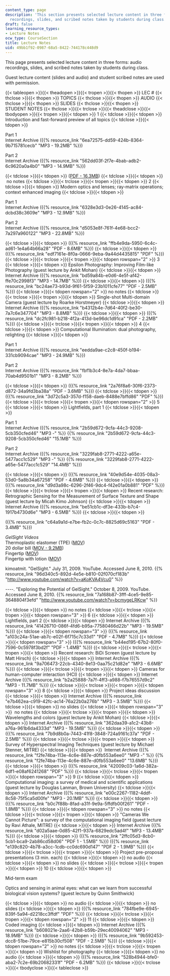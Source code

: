 ```yaml
---
content_type: page
description: 'This section presents selected lecture content in three forms: audio
  recordings, slides, and scribed notes taken by students during class.'
draft: false
learning_resource_types:
- Lecture Notes
ocw_type: CourseSection
title: Lecture Notes
uid: 49bb1f92-0987-68a5-8422-744178c448d9
---
```

This page presents selected lecture content in three forms: audio recordings, slides, and scribed notes taken by students during class.

Guest lecture content (slides and audio) and student scribed notes are used with permission.

{{< tableopen >}}{{< theadopen >}}{{< tropen >}}{{< thopen >}}
LEC #
{{< thclose >}}{{< thopen >}}
TOPICS
{{< thclose >}}{{< thopen >}}
AUDIO
{{< thclose >}}{{< thopen >}}
SLIDES
{{< thclose >}}{{< thopen >}}
STUDENT NOTES
{{< thclose >}}{{< trclose >}}{{< theadclose >}}{{< tbodyopen >}}{{< tropen >}}{{< tdopen >}}
1
{{< tdclose >}}{{< tdopen >}}
Introduction and fast-forward preview of all topics
{{< tdclose >}}{{< tdopen >}}

Part 1   
Internet Archive ({{% resource_link "6ea72575-dd59-424b-8364-9b715781cecb" "MP3 - 19.2MB" %}})

Part 2   
Internet Archive ({{% resource_link "562dd03f-2f7e-4bab-adb2-6c9620a0a4b0" "MP3 - 14.9MB" %}})

{{< tdclose >}}{{< tdopen >}}
([PDF - 16.3MB](/ans7870/MAS/MAS.531/F09/LECTURE/MITMAS_531F09_lec01.pdf))
{{< tdclose >}}{{< tdopen >}}
 no notes
{{< tdclose >}}{{< trclose >}}{{< tropen >}}{{< tdopen >}}
2
{{< tdclose >}}{{< tdopen >}}
Modern optics and lenses; ray-matrix operations; context enhanced imaging
{{< tdclose >}}{{< tdopen >}}

Part 1   
Internet Archive ({{% resource_link "6328e3d3-0e26-4145-ac84-dcbd38c3609e" "MP3 - 12.9MB" %}})

Part 2    
Internet Archive ({{% resource_link "d5053e8f-761f-4e68-bcc2-7a297a960122" "MP3 - 22.8MB" %}})

{{< tdclose >}}{{< tdopen >}}
({{% resource_link "ffb4e9da-5950-6c4c-ad61-1e4a64b66a28" "PDF - 8.6MB" %}})
{{< tdclose >}}{{< tdopen >}}
({{% resource_link "edf7161e-8f0a-0666-9eba-9a44d4435815" "PDF" %}})
{{< tdclose >}}{{< trclose >}}{{< tropen >}}{{< tdopen rowspan="2" >}}
3
{{< tdclose >}}{{< tdopen >}}
Epsilon Photography: Improving Film-like Photography (guest lecture by Ankit Mohan)
{{< tdclose >}}{{< tdopen >}}
Internet Archive ({{% resource_link "bd59a84b-e0d6-4e5f-af42-ffe70c2998f3" "MP3 - 14.7MB" %}})
{{< tdclose >}}{{< tdopen >}}
({{% resource_link "bc24ae73-b93d-9f61-5f59-23b1011cfe77" "PDF - 2.5MB" %}})
{{< tdclose >}}{{< tdopen rowspan="2" >}}
no notes
{{< tdclose >}}{{< trclose >}}{{< tropen >}}{{< tdopen >}}
Single-shot Multi-domain Camera (guest lecture by Roarke Horstmeyer)
{{< tdclose >}}{{< tdopen >}}
Internet Archive ({{% resource_link "b4312b4e-7d64-40f2-be30-7a7c6e347704" "MP3 - 8.8MB" %}})
{{< tdclose >}}{{< tdopen >}}
({{% resource_link "dc2fc981-b218-4f2a-413d-be96dc1d91ca" "PDF - 2.2MB" %}})
{{< tdclose >}}{{< trclose >}}{{< tropen >}}{{< tdopen >}}
4
{{< tdclose >}}{{< tdopen >}}
Computational Illumination: dual photography, relighting
{{< tdclose >}}{{< tdopen >}}

Part 1    
Internet Archive ({{% resource_link "eedda9ae-c2c8-450f-b194-331cb9094cae" "MP3 - 24.9MB" %}})

Part 2   
Internet Archive ({{% resource_link "fbf1b3c4-8e7a-4da7-bbaa-70ab4d9501b1" "MP3 - 8.2MB" %}})

{{< tdclose >}}{{< tdopen >}}
({{% resource_link "2a76f8a6-30f6-2373-d872-34a9fd3ba38a" "PDF - 3.6MB" %}})
{{< tdclose >}}{{< tdopen >}}
({{% resource_link "3d72c5a3-357d-f158-daeb-8488e7bffd86" "PDF" %}})
{{< tdclose >}}{{< trclose >}}{{< tropen >}}{{< tdopen rowspan="2" >}}
5
{{< tdclose >}}{{< tdopen >}}
Lightfields, part 1
{{< tdclose >}}{{< tdopen >}}

Part 1   
Internet Archive ({{% resource_link "2b59d672-9cfa-44c3-9208-5cb350cfed46" "MP3 -" %}} {{% resource_link "2b59d672-9cfa-44c3-9208-5cb350cfed46" "15.1MB" %}})

Part 2    
Internet Archive ({{% resource_link "3229fab8-2771-4222-a65e-5477acc1c529" "MP3 -" %}} {{% resource_link "3229fab8-2771-4222-a65e-5477acc1c529" "14.4MB" %}})

{{< tdclose >}}{{< tdopen >}}
({{% resource_link "40e9d54e-4035-08a3-53d0-5a8b34a67258" "PDF - 4.6MB" %}})
{{< tdclose >}}{{< tdopen >}}
({{% resource_link "d9d3a98c-6296-2f46-9dc4-f42e01a0b881" "PDF" %}})
{{< tdclose >}}{{< trclose >}}{{< tropen >}}{{< tdopen >}}
Recent research: Retrographic Sensing for the Measurement of Surface Texture and Shape (guest lecture by Micah Kimo Johnson)
{{< tdclose >}}{{< tdopen >}}
Internet Archive ({{% resource_link "be51cb1c-df3e-433b-b7c4-1917b4730d6e" "MP3 - 6.5MB" %}})
{{< tdclose >}}{{< tdopen >}}

({{% resource_link "c64a9a1d-e7be-fb2c-0c7c-8825d69c5163" "PDF - 3.4MB" %}})

*GelSight Videos*   
Thermoplastic elastomer (TPE) ([MOV](/ans7870/MAS/MAS.531/F09/LECTURE/lec05_tpe.mov))   
20 dollar bill ([MOV - 9.2MB](/ans7870/MAS/MAS.531/F09/LECTURE/lec05_20.mov))   
Fingertip ([MOV](/ans7870/MAS/MAS.531/F09/LECTURE/lec05_finger.mov))   
Fingertip with lotion ([MOV](/ans7870/MAS/MAS.531/F09/LECTURE/lec05_finger2.mov))

kimoatmit. "GelSight." July 31, 2009. YouTube. Accessed June 8, 2010. {{% resource_link "96d340c5-892d-4e5e-b810-02f070cf183b" "http://www.youtube.com/watch?v=aKoKVA4Vcu0" %}}

\----. "Exploring the Potential of GelSight." October 8, 2009. YouTube. Accessed June 8, 2010. {{% resource_link "7a168b87-3fff-4ce5-9e85-3648804f3efd" "http://www.youtube.com/watch?v=bcmygeLRKcw" %}}

{{< tdclose >}}{{< tdopen >}}
no notes
{{< tdclose >}}{{< trclose >}}{{< tropen >}}{{< tdopen rowspan="3" >}}
6
{{< tdclose >}}{{< tdopen >}}
Lightfields, part 2
{{< tdclose >}}{{< tdopen >}}
Internet Archive ({{% resource_link "41426710-086f-4fd6-b95a-77580466d22b" "MP3 - 19.5MB" %}})
{{< tdclose >}}{{< tdopen rowspan="3" >}}
({{% resource_link "a103c24a-51ae-ab7c-e02f-6f715c7c33d1" "PDF - 4.7MB" %}})
{{< tdclose >}}{{< tdopen rowspan="3" >}}
({{% resource_link "b44ed195-67b2-80f0-7596-0c5978f3bd2f" "PDF - 1.4MB" %}})
{{< tdclose >}}{{< trclose >}}{{< tropen >}}{{< tdopen >}}
Recent research: BiDi Screen (guest lecture by Matt Hirsch)
{{< tdclose >}}{{< tdopen >}}
Internet Archive ({{% resource_link "9a706473-22cb-4340-8e13-0aa75c21d82e" "MP3 - 6.6MB" %}})
{{< tdclose >}}{{< trclose >}}{{< tropen >}}{{< tdopen >}}
Cameras for human-computer interaction (HCI)
{{< tdclose >}}{{< tdopen >}}
Internet Archive ({{% resource_link "b2a25888-7a7f-4ff3-a988-f7b76557d9c2" "MP3 - 11.7MB" %}})
{{< tdclose >}}{{< trclose >}}{{< tropen >}}{{< tdopen rowspan="3" >}}
8
{{< tdclose >}}{{< tdopen >}}
Project ideas discussion
{{< tdclose >}}{{< tdopen >}}
Internet Archive ({{% resource_link "e7b462ea-c919-42fc-ac14-76a22b0a276b" "MP3 - 3.5MB" %}})
{{< tdclose >}}{{< tdopen >}}
no slides
{{< tdclose >}}{{< tdopen rowspan="3" >}}
 no notes
{{< tdclose >}}{{< trclose >}}{{< tropen >}}{{< tdopen >}}
Wavelengths and colors (guest lecture by Ankit Mohan)
{{< tdclose >}}{{< tdopen >}}
Internet Archive ({{% resource_link "362daa39-a1c2-43b8-a76a-961b6da4333d" "MP3 - 19.5MB" %}})
{{< tdclose >}}{{< tdopen >}}
({{% resource_link "7b9d8b0a-7443-41f8-3848-724a9161c37a" "PDF - 2.5MB" %}})
{{< tdclose >}}{{< trclose >}}{{< tropen >}}{{< tdopen >}}
Survey of Hyperspectral Imaging Techniques (guest lecture by Michael Stenner, MITRE)
{{< tdclose >}}{{< tdopen >}}
 Internet Archive ({{% resource_link "f2fe74ba-113e-4c6e-887e-d0fb553a6ee0" "MP3 -" %}} {{% resource_link "f2fe74ba-113e-4c6e-887e-d0fb553a6ee0" "13.6MB" %}})
{{< tdclose >}}{{< tdopen >}}
({{% resource_link "42009c03-1a6d-382a-6df1-e08af6241268" "PDF" %}})
{{< tdclose >}}{{< trclose >}}{{< tropen >}}{{< tdopen rowspan="3" >}}
9
{{< tdclose >}}{{< tdopen >}}
Computational imaging: a survey of medical and scientific applications (guest lecture by Douglas Lanman, Brown University)
{{< tdclose >}}{{< tdopen >}}
Internet Archive ({{% resource_link "e00c2267-1182-4ddf-8c58-75f5ca5d00fe" "MP3 - 20.1MB" %}})
{{< tdclose >}}{{< tdopen >}}
({{% resource_link "b0c7f88b-8fad-a31f-9e9a-5ffdfb00f261" "PDF - 1.8MB" %}})
{{< tdclose >}}{{< tdopen rowspan="3" >}}
no notes
{{< tdclose >}}{{< trclose >}}{{< tropen >}}{{< tdopen >}}
"Cameras We Cannot Picture": a survey of the computational imaging field (guest lecture by Ravi Athale, MITRE)
{{< tdclose >}}{{< tdopen >}}
Internet Archive ({{% resource_link "d02a5aae-0d85-42f1-937a-6829edc5ad4f" "MP3 - 13.4MB" %}})
{{< tdclose >}}{{< tdopen >}}
({{% resource_link "2ffc05d3-8cb0-5cb1-bca9-2ab86cd58d06" "PDF 1 - 1.5MB" %}}) ({{% resource_link "e139c820-4b78-a3cc-1cdb-cc0dc690d147" "PDF 2 - 1.9MB" %}})
{{< tdclose >}}{{< trclose >}}{{< tropen >}}{{< tdopen >}}
Project pre-proposal presentations (3 min. each)
{{< tdclose >}}{{< tdopen >}}
no audio
{{< tdclose >}}{{< tdopen >}}
no slides
{{< tdclose >}}{{< trclose >}}{{< tropen >}}{{< tdopen >}}
10
{{< tdclose >}}{{< tdopen >}}

Mid-term exam

Optics and sensing in animal eyes: what can we learn from successful biological vision systems? (guest lecture by Quinn Smithwick)

{{< tdclose >}}{{< tdopen >}}
no audio
{{< tdclose >}}{{< tdopen >}}
no slides
{{< tdclose >}}{{< tdopen >}}
({{% resource_link "784fbe9e-6945-839f-5a94-d2218cc3ffdf" "PDF" %}})
{{< tdclose >}}{{< trclose >}}{{< tropen >}}{{< tdopen rowspan="2" >}}
11
{{< tdclose >}}{{< tdopen >}}
Coded imaging
{{< tdclose >}}{{< tdopen >}}
Internet Archive ({{% resource_link "b608021e-2aa6-42b8-b59b-29ec40094062" "MP3 - 18.9MB" %}})
{{< tdclose >}}{{< tdopen >}}
({{% resource_link "9b592453-dcc8-51be-79ce-e815b30cf508" "PDF - 2.5MB" %}})
{{< tdclose >}}{{< tdopen rowspan="2" >}}
no notes
{{< tdclose >}}{{< trclose >}}{{< tropen >}}{{< tdopen >}}
Wishlist for photography
{{< tdclose >}}{{< tdopen >}}
no audio
{{< tdclose >}}{{< tdopen >}}
({{% resource_link "528b4944-bfe0-aba2-7c2e-69b20682331f" "PDF - 6.2MB" %}})
{{< tdclose >}}{{< trclose >}}{{< tbodyclose >}}{{< tableclose >}}